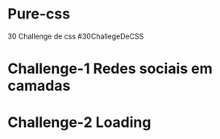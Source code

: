 # Pure-css

30 Challenge de css #30ChallegeDeCSS

# Challenge-1 Redes sociais em camadas 
# Challenge-2 Loading

